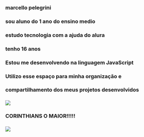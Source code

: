 
### marcello pelegrini
### sou aluno do 1 ano do ensino medio
### estudo tecnologia com a ajuda do alura
### tenho 16 anos 
### Estou me desenvolvendo na linguagem JavaScript
### Utilizo esse espaço para minha organização e
### compartilhamento dos meus projetos desenvolvidos
### ![](https://media1.tenor.com/m/hcY6CN5Jf_EAAAAC/vai-corinthians-timao.gif)
###   CORINTHIANS O MAIOR!!!!!
### ![](https://media1.tenor.com/m/TUsJcaLkD1gAAAAd/corinthians-meutimao.gif)
